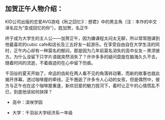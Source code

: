 ## 加贺正午人物介绍：

KID公司出版的恋爱AVG游戏《秋之回忆3：想君》中的男主角（注：本作的中文译名应为“变成回忆的你”）。姓加贺，名正午

终于成为大学生的主人公——加贺正午，因为嫌课程太闷太无聊，所以常常翘课到他最喜欢的cubic cafe和店长及三五好友一起游乐。在享受自由自在大学生活的同时，正午内心却有一种莫名的郁闷，那是因为几年前莫名消失的高中女友－黑须彼方。为什么没留下只字片语就突然消失了？许许多多的疑问盘旋在脑海久久不去，随着时间的流逝，不着痕迹的在心中留下伤痕。

千羽谷的夏天开始了，命运的齿轮在两人看不见的角落转动著，而新的故事也就此揭开序幕。透过咖啡屋的牵线，正午邂逅了许多令人心动的女孩，但是偶然中，彼方与正午也在这个咖啡屋重逢，新欢旧爱的魅力拔河下，着时让正午的心情慌乱不已，到底他该如何抉择？

- 高中：滨咲学园

- 大学：千羽谷大学经济系一年级

